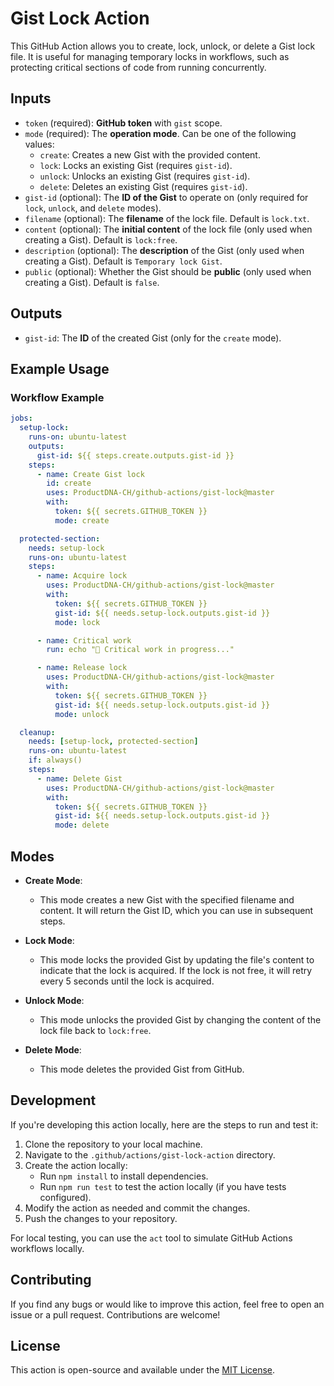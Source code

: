 # Gist Lock Action

This GitHub Action allows you to create, lock, unlock, or delete a Gist lock file. It is useful for managing temporary locks in workflows, such as protecting critical sections of code from running concurrently.

## Inputs

- `token` (required): **GitHub token** with `gist` scope.
- `mode` (required): The **operation mode**. Can be one of the following values:
  - `create`: Creates a new Gist with the provided content.
  - `lock`: Locks an existing Gist (requires `gist-id`).
  - `unlock`: Unlocks an existing Gist (requires `gist-id`).
  - `delete`: Deletes an existing Gist (requires `gist-id`).
- `gist-id` (optional): The **ID of the Gist** to operate on (only required for `lock`, `unlock`, and `delete` modes).
- `filename` (optional): The **filename** of the lock file. Default is `lock.txt`.
- `content` (optional): The **initial content** of the lock file (only used when creating a Gist). Default is `lock:free`.
- `description` (optional): The **description** of the Gist (only used when creating a Gist). Default is `Temporary lock Gist`.
- `public` (optional): Whether the Gist should be **public** (only used when creating a Gist). Default is `false`.

## Outputs

- `gist-id`: The **ID** of the created Gist (only for the `create` mode).

## Example Usage

### Workflow Example

```yaml
jobs:
  setup-lock:
    runs-on: ubuntu-latest
    outputs:
      gist-id: ${{ steps.create.outputs.gist-id }}
    steps:
      - name: Create Gist lock
        id: create
        uses: ProductDNA-CH/github-actions/gist-lock@master
        with:
          token: ${{ secrets.GITHUB_TOKEN }}
          mode: create

  protected-section:
    needs: setup-lock
    runs-on: ubuntu-latest
    steps:
      - name: Acquire lock
        uses: ProductDNA-CH/github-actions/gist-lock@master
        with:
          token: ${{ secrets.GITHUB_TOKEN }}
          gist-id: ${{ needs.setup-lock.outputs.gist-id }}
          mode: lock

      - name: Critical work
        run: echo "🚧 Critical work in progress..."

      - name: Release lock
        uses: ProductDNA-CH/github-actions/gist-lock@master
        with:
          token: ${{ secrets.GITHUB_TOKEN }}
          gist-id: ${{ needs.setup-lock.outputs.gist-id }}
          mode: unlock

  cleanup:
    needs: [setup-lock, protected-section]
    runs-on: ubuntu-latest
    if: always()
    steps:
      - name: Delete Gist
        uses: ProductDNA-CH/github-actions/gist-lock@master
        with:
          token: ${{ secrets.GITHUB_TOKEN }}
          gist-id: ${{ needs.setup-lock.outputs.gist-id }}
          mode: delete
```

## Modes

- **Create Mode**: 
  - This mode creates a new Gist with the specified filename and content. It will return the Gist ID, which you can use in subsequent steps.

- **Lock Mode**: 
  - This mode locks the provided Gist by updating the file's content to indicate that the lock is acquired. If the lock is not free, it will retry every 5 seconds until the lock is acquired.

- **Unlock Mode**: 
  - This mode unlocks the provided Gist by changing the content of the lock file back to `lock:free`.

- **Delete Mode**: 
  - This mode deletes the provided Gist from GitHub.

## Development

If you're developing this action locally, here are the steps to run and test it:

1. Clone the repository to your local machine.
2. Navigate to the `.github/actions/gist-lock-action` directory.
3. Create the action locally:
   - Run `npm install` to install dependencies.
   - Run `npm run test` to test the action locally (if you have tests configured).
4. Modify the action as needed and commit the changes.
5. Push the changes to your repository.

For local testing, you can use the `act` tool to simulate GitHub Actions workflows locally.

## Contributing

If you find any bugs or would like to improve this action, feel free to open an issue or a pull request. Contributions are welcome!

## License

This action is open-source and available under the [MIT License](LICENSE).
